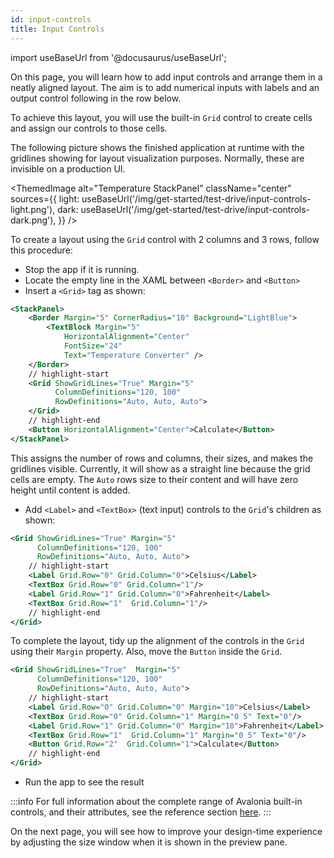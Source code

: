 ```yaml
---
id: input-controls
title: Input Controls
---
```

import useBaseUrl from '@docusaurus/useBaseUrl';

On this page, you will learn how to add input controls and arrange them in a neatly aligned layout. The aim is to add 
numerical inputs with labels and an output control following in the row below. 

To achieve this layout, you will use the built-in `Grid` control to create cells and assign our controls to those cells.

The following picture shows the finished application at runtime with the gridlines showing for layout visualization purposes. Normally, 
these are invisible on a production UI.

<ThemedImage
        alt="Temperature StackPanel"
        className="center"
        sources={{
            light: useBaseUrl('/img/get-started/test-drive/input-controls-light.png'),
            dark: useBaseUrl('/img/get-started/test-drive/input-controls-dark.png'),
        }}
        />

To create a layout using the `Grid` control with 2 columns and 3 rows, follow this procedure:

- Stop the app if it is running.
- Locate the empty line in the XAML between `<Border>` and `<Button>`
- Insert a `<Grid>` tag as shown:

```xml
<StackPanel>
    <Border Margin="5" CornerRadius="10" Background="LightBlue">
        <TextBlock Margin="5"
            HorizontalAlignment="Center"
            FontSize="24"
            Text="Temperature Converter" />
    </Border>
    // highlight-start
    <Grid ShowGridLines="True" Margin="5" 
          ColumnDefinitions="120, 100"
          RowDefinitions="Auto, Auto, Auto">
    </Grid>
    // highlight-end
    <Button HorizontalAlignment="Center">Calculate</Button>
</StackPanel>
```

This assigns the number of rows and columns, their sizes, and makes the gridlines visible. Currently, it will show as a 
straight line because the grid cells are empty. The `Auto` rows size to their content and will have zero height until 
content is added.

- Add `<Label>` and `<TextBox>` (text input) controls to the `Grid`'s children as shown:

```xml
<Grid ShowGridLines="True" Margin="5"
      ColumnDefinitions="120, 100" 
      RowDefinitions="Auto, Auto, Auto">
    // highlight-start
    <Label Grid.Row="0" Grid.Column="0">Celsius</Label>
    <TextBox Grid.Row="0" Grid.Column="1"/>
    <Label Grid.Row="1" Grid.Column="0">Fahrenheit</Label>
    <TextBox Grid.Row="1"  Grid.Column="1"/>
    // highlight-end
</Grid>
```

To complete the layout, tidy up the alignment of the controls in the `Grid` using their `Margin` property. Also, move 
the `Button` inside the `Grid`.

```xml
<Grid ShowGridLines="True"  Margin="5" 
      ColumnDefinitions="120, 100" 
      RowDefinitions="Auto, Auto, Auto">
    // highlight-start
    <Label Grid.Row="0" Grid.Column="0" Margin="10">Celsius</Label>
    <TextBox Grid.Row="0" Grid.Column="1" Margin="0 5" Text="0"/>
    <Label Grid.Row="1" Grid.Column="0" Margin="10">Fahrenheit</Label>
    <TextBox Grid.Row="1"  Grid.Column="1" Margin="0 5" Text="0"/>
    <Button Grid.Row="2"  Grid.Column="1">Calculate</Button>
    // highlight-end
</Grid>
```

- Run the app to see the result

:::info
For full information about the complete range of Avalonia built-in controls, and their attributes, see the reference section [here](../../reference/controls/).
:::

On the next page, you will see how to improve your design-time experience by adjusting the size window when it is shown in the preview pane.
